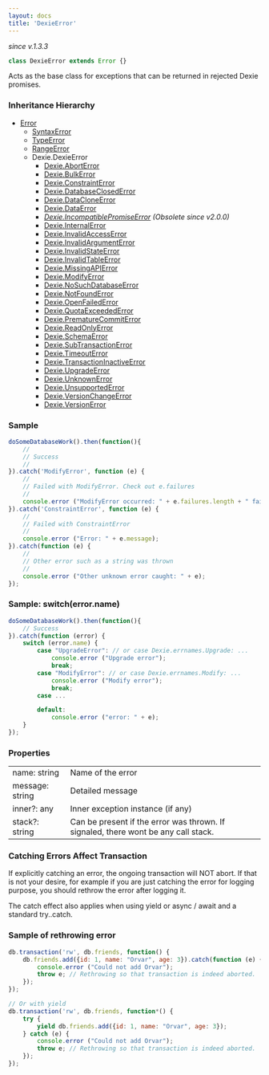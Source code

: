 ```yaml
---
layout: docs
title: 'DexieError'
---
```

*since v.1.3.3*

```javascript
class DexieError extends Error {}
```
Acts as the base class for exceptions that can be returned in rejected Dexie promises.

### Inheritance Hierarchy

* [Error](https://developer.mozilla.org/en-US/docs/Web/JavaScript/Reference/Global_Objects/Error)
  * [SyntaxError](https://developer.mozilla.org/en-US/docs/Web/JavaScript/Reference/Global_Objects/SyntaxError)
  * [TypeError](https://developer.mozilla.org/en-US/docs/Web/JavaScript/Reference/Global_Objects/TypeError)
  * [RangeError](https://developer.mozilla.org/en-US/docs/Web/JavaScript/Reference/Global_Objects/RangeError)
  * Dexie.DexieError
    * [Dexie.AbortError](/docs/DexieErrors/Dexie.AbortError)
    * [Dexie.BulkError](/docs/DexieErrors/Dexie.BulkError)
    * [Dexie.ConstraintError](Dexie.ConstraintError)
    * [Dexie.DatabaseClosedError](/docs/DexieErrors/Dexie.DatabaseClosedError)
    * [Dexie.DataCloneError](/docs/DexieErrors/Dexie.DataCloneError)
    * [Dexie.DataError](/docs/DexieErrors/Dexie.DataError)
    * *[Dexie.IncompatiblePromiseError](/docs/DexieErrors/Dexie.IncompatiblePromiseError)  (Obsolete since v2.0.0)*
    * [Dexie.InternalError](/docs/DexieErrors/Dexie.InternalError)
    * [Dexie.InvalidAccessError](/docs/DexieErrors/Dexie.InvalidAccessError)
    * [Dexie.InvalidArgumentError](/docs/DexieErrors/Dexie.InvalidArgumentError)
    * [Dexie.InvalidStateError](/docs/DexieErrors/Dexie.InvalidStateError)
    * [Dexie.InvalidTableError](/docs/DexieErrors/Dexie.InvalidTableError)
    * [Dexie.MissingAPIError](/docs/DexieErrors/Dexie.MissingAPIError)
    * [Dexie.ModifyError](/docs/DexieErrors/Dexie.ModifyError)
    * [Dexie.NoSuchDatabaseError](/docs/DexieErrors/Dexie.NoSuchDatabaseError)
    * [Dexie.NotFoundError](/docs/DexieErrors/Dexie.NotFoundError)
    * [Dexie.OpenFailedError](/docs/DexieErrors/Dexie.OpenFailedError)
    * [Dexie.QuotaExceededError](/docs/DexieErrors/Dexie.QuotaExceededError)
    * [Dexie.PrematureCommitError](/docs/DexieErrors/Dexie.PrematureCommitError)
    * [Dexie.ReadOnlyError](/docs/DexieErrors/Dexie.ReadOnlyError)
    * [Dexie.SchemaError](/docs/DexieErrors/Dexie.SchemaError)
    * [Dexie.SubTransactionError](/docs/DexieErrors/Dexie.SubTransactionError)
    * [Dexie.TimeoutError](/docs/DexieErrors/Dexie.TimeoutError)
    * [Dexie.TransactionInactiveError](/docs/DexieErrors/Dexie.TransactionInactiveError)
    * [Dexie.UpgradeError](/docs/DexieErrors/Dexie.UpgradeError)
    * [Dexie.UnknownError](/docs/DexieErrors/Dexie.UnknownError)
    * [Dexie.UnsupportedError](/docs/DexieErrors/Dexie.UnsupportedError)
    * [Dexie.VersionChangeError](/docs/DexieErrors/Dexie.VersionChangeError)
    * [Dexie.VersionError](/docs/DexieErrors/Dexie.VersionError)

### Sample

```javascript
doSomeDatabaseWork().then(function(){
    //
    // Success
    //
}).catch('ModifyError', function (e) {
    //
    // Failed with ModifyError. Check out e.failures
    //
    console.error ("ModifyError occurred: " + e.failures.length + " failures"); +
}).catch('ConstraintError', function (e) {
    //
    // Failed with ConstraintError
    //
    console.error ("Error: " + e.message);
}).catch(function (e) {
    //
    // Other error such as a string was thrown
    //
    console.error ("Other unknown error caught: " + e);
});
```

### Sample: switch(error.name)

```javascript
doSomeDatabaseWork().then(function(){
    // Success
}).catch(function (error) {
    switch (error.name) {
        case "UpgradeError": // or case Dexie.errnames.Upgrade: ...
            console.error ("Upgrade error");
            break;
        case "ModifyError": // or case Dexie.errnames.Modify: ...
            console.error ("Modify error");
            break;
        case ...

        default:
            console.error ("error: " + e);
    }
});
```

### Properties

<table>
<tr><td>name: string</td><td>Name of the error</td></tr>
<tr><td>message: string</td><td>Detailed message</td></tr>
<tr><td>inner?: any</td><td>Inner exception instance (if any)</td></tr>
<tr><td>stack?: string</td><td>Can be present if the error was thrown. If signaled, there wont be any call stack.</td></tr>
</table>

### Catching Errors Affect Transaction

If explicitly catching an error, the ongoing transaction will NOT abort. If that is not your desire, for example if you are just catching the error for logging purpose, you should rethrow the error after logging it.

The catch effect also applies when using yield or async / await and a standard try..catch.

### Sample of rethrowing error
```javascript
db.transaction('rw', db.friends, function() {
    db.friends.add({id: 1, name: "Orvar", age: 3}).catch(function (e) {
        console.error ("Could not add Orvar");
        throw e; // Rethrowing so that transaction is indeed aborted.
    });
});

// Or with yield
db.transaction('rw', db.friends, function*() {
    try {
        yield db.friends.add({id: 1, name: "Orvar", age: 3});
    } catch (e) {
        console.error ("Could not add Orvar");
        throw e; // Rethrowing so that transaction is indeed aborted.
    });
});
```
